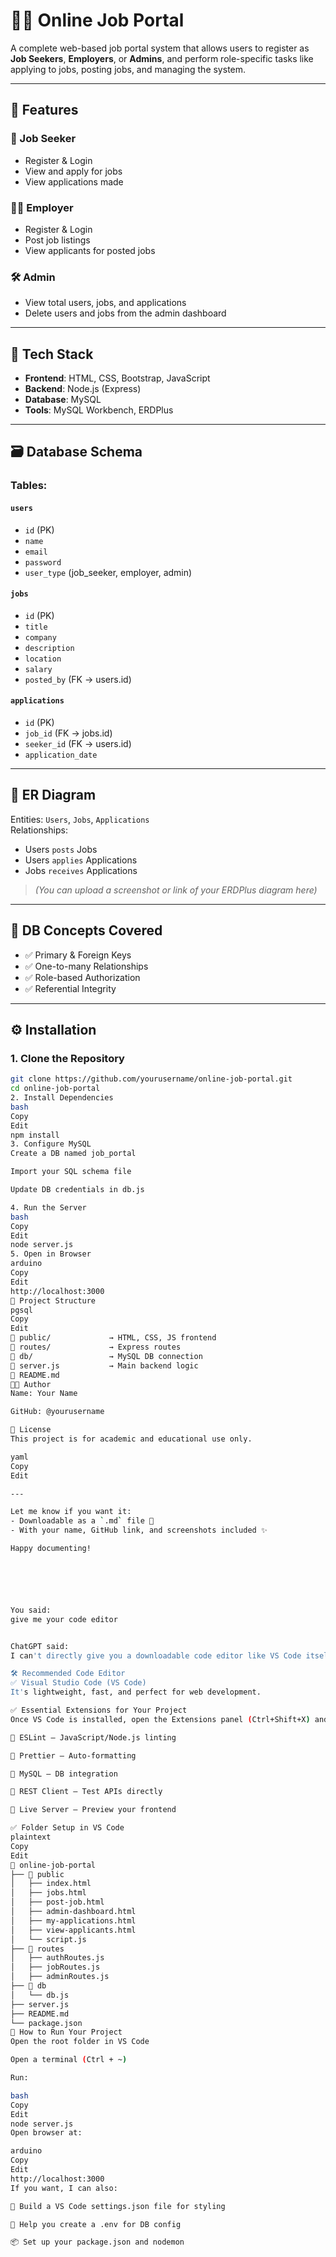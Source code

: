 # 🧑‍💼 Online Job Portal

A complete web-based job portal system that allows users to register as **Job Seekers**, **Employers**, or **Admins**, and perform role-specific tasks like applying to jobs, posting jobs, and managing the system.

---

## 🚀 Features

### 👤 Job Seeker
- Register & Login
- View and apply for jobs
- View applications made

### 🧑‍💼 Employer
- Register & Login
- Post job listings
- View applicants for posted jobs

### 🛠️ Admin
- View total users, jobs, and applications
- Delete users and jobs from the admin dashboard

---

## 🧰 Tech Stack

- **Frontend**: HTML, CSS, Bootstrap, JavaScript
- **Backend**: Node.js (Express)
- **Database**: MySQL
- **Tools**: MySQL Workbench, ERDPlus

---

## 🗃️ Database Schema

### Tables:
#### `users`
- `id` (PK)
- `name`
- `email`
- `password`
- `user_type` (job_seeker, employer, admin)

#### `jobs`
- `id` (PK)
- `title`
- `company`
- `description`
- `location`
- `salary`
- `posted_by` (FK → users.id)

#### `applications`
- `id` (PK)
- `job_id` (FK → jobs.id)
- `seeker_id` (FK → users.id)
- `application_date`

---

## 🔁 ER Diagram

Entities: `Users`, `Jobs`, `Applications`  
Relationships:  
- Users `posts` Jobs  
- Users `applies` Applications  
- Jobs `receives` Applications

> *(You can upload a screenshot or link of your ERDPlus diagram here)*

---

## 🔑 DB Concepts Covered

- ✅ Primary & Foreign Keys
- ✅ One-to-many Relationships
- ✅ Role-based Authorization
- ✅ Referential Integrity

---

## ⚙️ Installation

### 1. Clone the Repository
```bash
git clone https://github.com/yourusername/online-job-portal.git
cd online-job-portal
2. Install Dependencies
bash
Copy
Edit
npm install
3. Configure MySQL
Create a DB named job_portal

Import your SQL schema file

Update DB credentials in db.js

4. Run the Server
bash
Copy
Edit
node server.js
5. Open in Browser
arduino
Copy
Edit
http://localhost:3000
📁 Project Structure
pgsql
Copy
Edit
📁 public/             → HTML, CSS, JS frontend
📁 routes/             → Express routes
📁 db/                 → MySQL DB connection
📄 server.js           → Main backend logic
📄 README.md
👨‍🎓 Author
Name: Your Name

GitHub: @yourusername

📄 License
This project is for academic and educational use only.

yaml
Copy
Edit

---

Let me know if you want it:
- Downloadable as a `.md` file 📄
- With your name, GitHub link, and screenshots included ✨

Happy documenting!






You said:
give me your code editor 


ChatGPT said:
I can't directly give you a downloadable code editor like VS Code itself, but I can help you set everything up perfectly in your own editor. Here’s what you can do:

🛠️ Recommended Code Editor
✅ Visual Studio Code (VS Code)
It's lightweight, fast, and perfect for web development.

✅ Essential Extensions for Your Project
Once VS Code is installed, open the Extensions panel (Ctrl+Shift+X) and install:

🔹 ESLint – JavaScript/Node.js linting

🔹 Prettier – Auto-formatting

🔹 MySQL – DB integration

🔹 REST Client – Test APIs directly

🔹 Live Server – Preview your frontend

✅ Folder Setup in VS Code
plaintext
Copy
Edit
📁 online-job-portal
├── 📁 public
│   ├── index.html
│   ├── jobs.html
│   ├── post-job.html
│   ├── admin-dashboard.html
│   ├── my-applications.html
│   ├── view-applicants.html
│   └── script.js
├── 📁 routes
│   ├── authRoutes.js
│   ├── jobRoutes.js
│   ├── adminRoutes.js
├── 📁 db
│   └── db.js
├── server.js
├── README.md
└── package.json
🚀 How to Run Your Project
Open the root folder in VS Code

Open a terminal (Ctrl + ~)

Run:

bash
Copy
Edit
node server.js
Open browser at:

arduino
Copy
Edit
http://localhost:3000
If you want, I can also:

🎨 Build a VS Code settings.json file for styling

🧩 Help you create a .env for DB config

📦 Set up your package.json and nodemon

